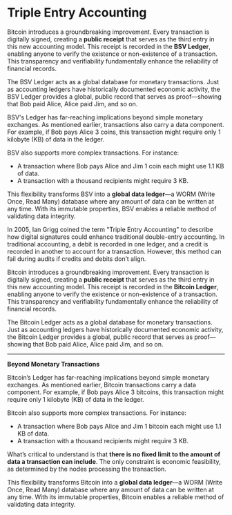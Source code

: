 # Triple Entry Accounting

Bitcoin introduces a groundbreaking improvement. Every transaction is digitally signed, creating a **public receipt** that serves as the third entry in this new accounting model. This receipt is recorded in the **BSV Ledger**, enabling anyone to verify the existence or non-existence of a transaction. This transparency and verifiability fundamentally enhance the reliability of financial records.

The BSV Ledger acts as a global database for monetary transactions. Just as accounting ledgers have historically documented economic activity, the BSV Ledger provides a global, public record that serves as proof—showing that Bob paid Alice, Alice paid Jim, and so on.

BSV's Ledger has far-reaching implications beyond simple monetary exchanges. As mentioned earlier, transactions also carry a data component. For example, if Bob pays Alice 3 coins, this transaction might require only 1 kilobyte (KB) of data in the ledger.

BSV also supports more complex transactions. For instance:

* A transaction where Bob pays Alice and Jim 1 coin each might use 1.1 KB of data.
* A transaction with a thousand recipients might require 3 KB.

This flexibility transforms BSV into a **global data ledger**—a WORM (Write Once, Read Many) database where any amount of data can be written at any time. With its immutable properties, BSV enables a reliable method of validating data integrity.

In 2005, Ian Grigg coined the term "Triple Entry Accounting" to describe how digital signatures could enhance traditional double-entry accounting. In traditional accounting, a debit is recorded in one ledger, and a credit is recorded in another to account for a transaction. However, this method can fail during audits if credits and debits don’t align.

Bitcoin introduces a groundbreaking improvement. Every transaction is digitally signed, creating a **public receipt** that serves as the third entry in this new accounting model. This receipt is recorded in the **Bitcoin Ledger**, enabling anyone to verify the existence or non-existence of a transaction. This transparency and verifiability fundamentally enhance the reliability of financial records.

The Bitcoin Ledger acts as a global database for monetary transactions. Just as accounting ledgers have historically documented economic activity, the Bitcoin Ledger provides a global, public record that serves as proof—showing that Bob paid Alice, Alice paid Jim, and so on.

***

**Beyond Monetary Transactions**

Bitcoin’s Ledger has far-reaching implications beyond simple monetary exchanges. As mentioned earlier, Bitcoin transactions carry a data component. For example, if Bob pays Alice 3 bitcoins, this transaction might require only 1 kilobyte (KB) of data in the ledger.

Bitcoin also supports more complex transactions. For instance:

* A transaction where Bob pays Alice and Jim 1 bitcoin each might use 1.1 KB of data.
* A transaction with a thousand recipients might require 3 KB.

What’s critical to understand is that **there is no fixed limit to the amount of data a transaction can include**. The only constraint is economic feasibility, as determined by the nodes processing the transaction.

This flexibility transforms Bitcoin into a **global data ledger**—a WORM (Write Once, Read Many) database where any amount of data can be written at any time. With its immutable properties, Bitcoin enables a reliable method of validating data integrity.
